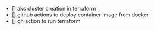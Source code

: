 - [] aks cluster creation in terraform
- [] github actions to deploy container image from docker
- [] gh action to run terraform
